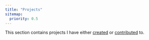 ```yaml
---
title: "Projects"
sitemap:
  priority: 0.5
---
```


<!--

This page represents the landing page for "projects" section. It is also shown under the homepage header for "projects". It should be therefore relatively short and sweet.

IN the dfault theme, "projects" is divided among "Creations" you authored and "contributions" made to others projects.

-->
<p>This section contains projects I have either <a href="/projects/creations">created</a> or <a href="/projects/contributions">contributed</a> to.</p>
